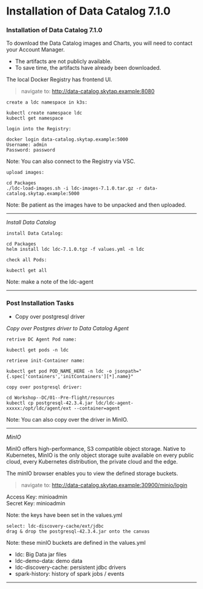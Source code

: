 # Installation of Data Catalog 7.1.0

### Installation of Data Catalog 7.1.0

To download the Data Catalog images and Charts, you will need to contact your Account Manager.

* The artifacts are not publicly available.
* To save time, the artifacts have already been downloaded.

The local Docker Registry has frontend UI.

> navigate to: http://data-catalog.skytap.example:8080

`create a ldc namespace in k3s:`

```
kubectl create namespace ldc
kubectl get namespace
```

`login into the Registry:`

```
docker login data-catalog.skytap.example:5000
Username: admin
Password: password   
```

Note: You can also connect to the Registry via VSC.

`upload images:`

```
cd Packages
./ldc-load-images.sh -i ldc-images-7.1.0.tar.gz -r data-catalog.skytap.example:5000
```

Note: Be patient as the images have to be unpacked and then uploaded.

***

_Install Data Catalog_

`install Data Catalog:`

```
cd Packages
helm install ldc ldc-7.1.0.tgz -f values.yml -n ldc
```

`check all Pods:`

```
kubectl get all
```

Note: make a note of the ldc-agent

***

### Post Installation Tasks

* Copy over postgresql driver

_Copy over Postgres driver to Data Catalog Agent_

`retrive DC Agent Pod name:`

```
kubectl get pods -n ldc
```

`retrieve init-Container name:`

```
kubectl get pod POD_NAME_HERE -n ldc -o jsonpath="{.spec['containers','initContainers'][*].name}"
```

`copy over postgresql driver:`

```
cd Workshop--DC/01--Pre-flight/resources
kubectl cp postgresql-42.3.4.jar ldc/ldc-agent-xxxxx:/opt/ldc/agent/ext --container=agent
```

Note: You can also copy over the driver in MinIO.

***

_MinIO_

MinIO offers high-performance, S3 compatible object storage. Native to Kubernetes, MinIO is the only object storage suite available on every public cloud, every Kubernetes distribution, the private cloud and the edge.

The minIO browser enables you to view the defined storage buckets.

> navigate to: http://data-catalog.skytap.example:30900/minio/login

Access Key: minioadmin\
Secret Key: minioadmin

Note: the keys have been set in the values.yml

```
select: ldc-discovery-cache/ext/jdbc
drag & drop the postgresql-42.3.4.jar onto the canvas
```

Note: these minIO buckets are defined in the values.yml

* ldc: Big Data jar files
* ldc-demo-data: demo data
* ldc-discovery-cache: persistent jdbc drivers
* spark-history: history of spark jobs / events

***
